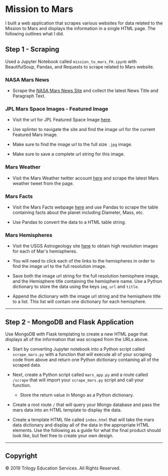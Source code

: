 # Mission to Mars

I built a web application that scrapes various websites for data related to the Mission to Mars and displays the information in a single HTML page. The following outlines what I did.

## Step 1 - Scraping

Used a Jupyter Notebook called `mission_to_mars_FH.ipynb` with BeautifulSoup, Pandas, and Requests to scrape related to Mars website.

### NASA Mars News

* Scrape the [NASA Mars News Site](https://mars.nasa.gov/news/) and collect the latest News Title and Paragraph Text. 


### JPL Mars Space Images - Featured Image

* Visit the url for JPL Featured Space Image [here](https://www.jpl.nasa.gov/spaceimages/?search=&category=Mars).

* Use splinter to navigate the site and find the image url for the current Featured Mars Image.

* Make sure to find the image url to the full size `.jpg` image.

* Make sure to save a complete url string for this image.

### Mars Weather

* Visit the Mars Weather twitter account [here](https://twitter.com/marswxreport?lang=en) and scrape the latest Mars weather tweet from the page. 

### Mars Facts

* Visit the Mars Facts webpage [here](https://space-facts.com/mars/) and use Pandas to scrape the table containing facts about the planet including Diameter, Mass, etc.

* Use Pandas to convert the data to a HTML table string.

### Mars Hemispheres

* Visit the USGS Astrogeology site [here](https://astrogeology.usgs.gov/search/results?q=hemisphere+enhanced&k1=target&v1=Mars) to obtain high resolution images for each of Mar's hemispheres.

* You will need to click each of the links to the hemispheres in order to find the image url to the full resolution image.

* Save both the image url string for the full resolution hemisphere image, and the Hemisphere title containing the hemisphere name. Use a Python dictionary to store the data using the keys `img_url` and `title`.

* Append the dictionary with the image url string and the hemisphere title to a list. This list will contain one dictionary for each hemisphere.

- - -

## Step 2 - MongoDB and Flask Application

Use MongoDB with Flask templating to create a new HTML page that displays all of the information that was scraped from the URLs above.

* Start by converting Jupyter notebook into a Python script called `scrape_mars.py` with a function that will execute all of your scraping code from above and return one Python dictionary containing all of the scraped data.

* Next, create a Python script called `mars_app.py` and a route called `/scrape` that will import your `scrape_mars.py` script and call your function.

  * Store the return value in Mongo as a Python dictionary.

* Create a root route `/` that will query your Mongo database and pass the mars data into an HTML template to display the data.

* Create a template HTML file called `index.html` that will take the mars data dictionary and display all of the data in the appropriate HTML elements. Use the following as a guide for what the final product should look like, but feel free to create your own design.

- - -

## Copyright

© 2019 Trilogy Education Services. All Rights Reserved.
